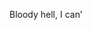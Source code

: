 <!--
id: 658324101
link: http://kevinisom.info/post/658324101/bloody-hell-i-can
slug: bloody-hell-i-can
date: Thu Jun 03 2010 13:26:16 GMT+1200 (NZST)
raw: {"blog_name":"kevinisom","id":658324101,"post_url":"http://kevinisom.info/post/658324101/bloody-hell-i-can","slug":"bloody-hell-i-can","type":"text","date":"2010-06-03 01:26:16 GMT","timestamp":1275528376,"state":"published","format":"html","reblog_key":"Z0dk8sOK","tags":[],"short_url":"http://tmblr.co/Zw68YydFJg5","highlighted":[],"feed_item":"http://twitter.com/kev_nz/statuses/15282789656","from_feed_id":"650289","note_count":0,"title":null,"body":"<p>Bloody hell, I can&#8217;</p>"}
publish: 2010-06-03
tags: 
title: null
-->


Bloody hell, I can’


